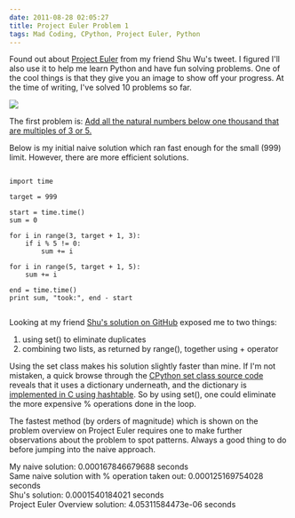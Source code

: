 ```yaml
---
date: 2011-08-28 02:05:27
title: Project Euler Problem 1
tags: Mad Coding, CPython, Project Euler, Python
---
```

Found out about [Project Euler](http://www.projecteuler.net) from my friend Shu
Wu's tweet. I figured I'll also use it to help me learn Python and have fun
solving problems. One of the cool things is that they give you an image to show
off your progress. At the time of writing, I've solved 10 problems so far.

![](http://projecteuler.net/profile/dannysu.png)

The first problem is: [Add all the natural numbers below one thousand that are
multiples of 3 or 5.][1]

Below is my initial naive solution which ran fast enough for the small (999)
limit. However, there are more efficient solutions.

<pre><code class="python">
import time

target = 999

start = time.time()
sum = 0

for i in range(3, target + 1, 3):
    if i % 5 != 0:
        sum += i

for i in range(5, target + 1, 5):
    sum += i

end = time.time()
print sum, "took:", end - start

</code></pre>

Looking at my friend [Shu's solution on GitHub][2] exposed me to two things:
	
  1. using set() to eliminate duplicates
  1. combining two lists, as returned by range(), together using + operator

Using the set class makes his solution slightly faster than mine. If I'm not
mistaken, a quick browse through the [CPython set class source code][3] reveals
that it uses a dictionary underneath, and the dictionary is [implemented in C
using hashtable][4].  So by using set(), one could eliminate the more expensive
% operations done in the loop.

The fastest method (by orders of magnitude) which is shown on the problem
overview on Project Euler requires one to make further observations about the
problem to spot patterns. Always a good thing to do before jumping into the
naive approach.

My naive solution: 0.000167846679688 seconds  
Same naive solution with % operation taken out: 0.000125169754028 seconds  
Shu's solution: 0.0001540184021 seconds  
Project Euler Overview solution: 4.05311584473e-06 seconds

  [1]: http://projecteuler.net/index.php?section=problems&id=1
  [2]: https://github.com/shuwu83/ProjectEulerSolutions/blob/master/p1.py
  [3]: http://hg.python.org/cpython/file/0072a98566c7/Lib/sets.py
  [4]: http://hg.python.org/cpython/file/0072a98566c7/Objects/dictobject.c
